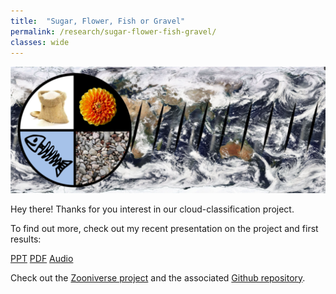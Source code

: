 ```yaml
---
title:  "Sugar, Flower, Fish or Gravel"
permalink: /research/sugar-flower-fish-gravel/
classes: wide
---
```


![Logo](/assets/images/sffg-website-banner.png)

Hey there! Thanks for you interest in our cloud-classification project.

To find out more, check out my recent presentation  on the project and first results:

[PPT](https://drive.google.com/open?id=1beXBsbqh_jTJtju3aSS2KzmjkDJt154C)
[PDF](https://drive.google.com/open?id=1L01CQpsXRvk-OY4ZPVN99xQyEy2V1y_N)
[Audio](https://drive.google.com/open?id=16jd7Rb0I3cmxr7_M29z6dmHeLGYKEIJB)

Check out the [Zooniverse project](https://www.zooniverse.org/projects/raspstephan/sugar-flower-fish-or-gravel) and the associated [Github repository](https://github.com/raspstephan/sugar-flower-fish-or-gravel).
